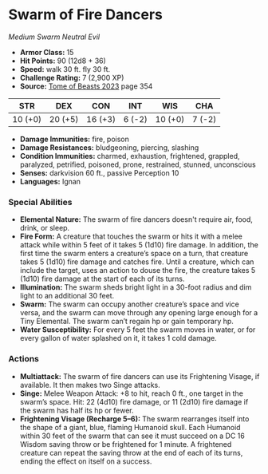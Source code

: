 # Swarm of Fire Dancers

*Medium* *Swarm* *Neutral Evil*

- **Armor Class:** 15
- **Hit Points:** 90 (12d8 + 36)
- **Speed:** walk 30 ft. fly 30 ft.
- **Challenge Rating:** 7 (2,900 XP)
- **Source:** [Tome of Beasts 2023](https://koboldpress.com/kpstore/product/tome-of-beasts-1-2023-edition/) page 354

| STR | DEX | CON | INT | WIS | CHA |
| --- | --- | --- | --- | --- | --- |
| 10 (+0) | 20 (+5) | 16 (+3) | 6 (-2) | 10 (+0) | 7 (-2) |

- **Damage Immunities:** fire, poison
- **Damage Resistances:** bludgeoning, piercing, slashing
- **Condition Immunities:** charmed, exhaustion, frightened, grappled, paralyzed, petrified, poisoned, prone, restrained, stunned, unconscious
- **Senses:** darkvision 60 ft., passive Perception 10
- **Languages:** Ignan
### Special Abilities
- **Elemental Nature:** The swarm of fire dancers doesn't require air, food, drink, or sleep.
- **Fire Form:** A creature that touches the swarm or hits it with a melee attack while within 5 feet of it takes 5 (1d10) fire damage. In addition, the first time the swarm enters a creature’s space on a turn, that creature takes 5 (1d10) fire damage and catches fire. Until a creature, which can include the target, uses an action to douse the fire, the creature takes 5 (1d10) fire damage at the start of each of its turns.
- **Illumination:** The swarm sheds bright light in a 30-foot radius and dim light to an additional 30 feet.
- **Swarm:** The swarm can occupy another creature’s space and vice versa, and the swarm can move through any opening large enough for a Tiny Elemental. The swarm can’t regain hp or gain temporary hp.
- **Water Susceptibility:** For every 5 feet the swarm moves in water, or for every gallon of water splashed on it, it takes 1 cold damage.
### Actions
- **Multiattack:** The swarm of fire dancers can use its Frightening Visage, if available. It then makes two Singe attacks.
- **Singe:** Melee Weapon Attack: +8 to hit, reach 0 ft., one target in the swarm’s space. Hit: 22 (4d10) fire damage, or 11 (2d10) fire damage if the swarm has half its hp or fewer.
- **Frightening Visage (Recharge 5–6):** The swarm rearranges itself into the shape of a giant, blue, flaming Humanoid skull. Each Humanoid within 30 feet of the swarm that can see it must succeed on a DC 16 Wisdom saving throw or be frightened for 1 minute. A frightened creature can repeat the saving throw at the end of each of its turns, ending the effect on itself on a success.
